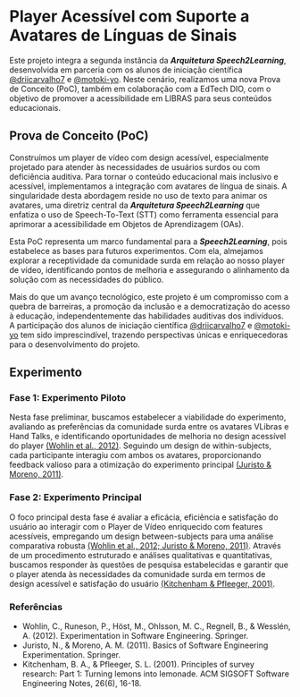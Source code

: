 # Player Acessível com Suporte a Avatares de Línguas de Sinais

Este projeto integra a segunda instância da **_Arquitetura Speech2Learning_**, desenvolvida em parceria com os alunos de iniciação científica [@driicarvalho7](https://github.com/driicarvalho7) e [@motoki-yo](https://github.com/motoki-yo). Neste cenário, realizamos uma nova Prova de Conceito (PoC), também em colaboração com a EdTech DIO, com o objetivo de promover a acessibilidade em LIBRAS para seus conteúdos educacionais.

## Prova de Conceito (PoC)

Construímos um player de vídeo com design acessível, especialmente projetado para atender às necessidades de usuários surdos ou com deficiência auditiva. Para tornar o conteúdo educacional mais inclusivo e acessível, implementamos a integração com avatares de língua de sinais. A singularidade desta abordagem reside no uso de texto para animar os avatares, uma diretriz central da **_Arquitetura Speech2Learning_** que enfatiza o uso de Speech-To-Text (STT) como ferramenta essencial para aprimorar a acessibilidade em Objetos de Aprendizagem (OAs).

Esta PoC representa um marco fundamental para a **_Speech2Learning_**, pois estabelece as bases para futuros experimentos. Com ela, almejamos explorar a receptividade da comunidade surda em relação ao nosso player de vídeo, identificando pontos de melhoria e assegurando o alinhamento da solução com as necessidades do público.

Mais do que um avanço tecnológico, este projeto é um compromisso com a quebra de barreiras, a promoção da inclusão e a democratização do acesso à educação, independentemente das habilidades auditivas dos indivíduos. A participação dos alunos de iniciação científica [@driicarvalho7](https://github.com/driicarvalho7) e [@motoki-yo](https://github.com/motoki-yo) tem sido imprescindível, trazendo perspectivas únicas e enriquecedoras para o desenvolvimento do projeto.

## Experimento

### Fase 1: Experimento Piloto

Nesta fase preliminar, buscamos estabelecer a viabilidade do experimento, avaliando as preferências da comunidade surda entre os avatares VLibras e Hand Talks, e identificando oportunidades de melhoria no design acessível do player [(Wohlin et al., 2012)](#referencias). Seguindo um design de within-subjects, cada participante interagiu com ambos os avatares, proporcionando feedback valioso para a otimização do experimento principal [(Juristo & Moreno, 2011)](#referencias).

### Fase 2: Experimento Principal

O foco principal desta fase é avaliar a eficácia, eficiência e satisfação do usuário ao interagir com o Player de Vídeo enriquecido com features acessíveis, empregando um design between-subjects para uma análise comparativa robusta [(Wohlin et al., 2012; Juristo & Moreno, 2011)](#referencias). Através de um procedimento estruturado e análises qualitativas e quantitativas, buscamos responder às questões de pesquisa estabelecidas e garantir que o player atenda às necessidades da comunidade surda em termos de design acessível e satisfação do usuário [(Kitchenham & Pfleeger, 2001)](#referencias).

### Referências
- Wohlin, C., Runeson, P., Höst, M., Ohlsson, M. C., Regnell, B., & Wesslén, A. (2012). Experimentation in Software Engineering. Springer.
- Juristo, N., & Moreno, A. M. (2011). Basics of Software Engineering Experimentation. Springer.
- Kitchenham, B. A., & Pfleeger, S. L. (2001). Principles of survey research: Part 1: Turning lemons into lemonade. ACM SIGSOFT Software Engineering Notes, 26(6), 16-18.
